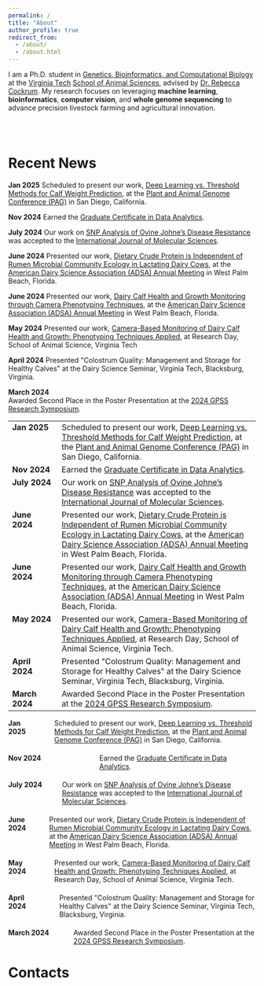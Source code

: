 ```yaml
---
permalink: /
title: "About"
author_profile: true
redirect_from: 
  - /about/
  - /about.html
---
```


I am a Ph.D. student in [Genetics, Bioinformatics, and Computational Biology](https://gbcb.graduateschool.vt.edu/about.html) at the [Virginia Tech](https://www.dasc.vt.edu/) [School of Animal Sciences](https://sas.vt.edu/), advised by [Dr. Rebecca Cockrum](https://www.dasc.vt.edu/people/faculty/cockrum.html). My research focuses on leveraging **machine learning**, **bioinformatics**, **computer vision**, and **whole genome sequencing** to advance precision livestock farming and agricultural innovation.

<br>

<br>

Recent News
======
**Jan 2025**  Scheduled to present our work, [Deep Learning vs. Threshold Methods for Calf Weight Prediction](), at the [Plant and Animal Genome Conference (PAG)](https://intlpag.org/PAG32/) in San Diego, California.

**Nov 2024**  Earned the [Graduate Certificate in Data Analytics](https://dac.cs.vt.edu/academics/data-analytics/).

**July 2024**  Our work on [SNP Analysis of Ovine Johne’s Disease Resistance](https://www.mdpi.com/1422-0067/25/14/7748) was accepted to the [International Journal of Molecular Sciences](https://www.mdpi.com/journal/ijms).

**June 2024**  Presented our work, [Dietary Crude Protein is Independent of Rumen Microbial Community Ecology in Lactating Dairy Cows](), at the [American Dairy Science Association (ADSA) Annual Meeting](https://www.adsa.org/) in West Palm Beach, Florida.

**June 2024**  Presented our work, [Dairy Calf Health and Growth Monitoring through Camera Phenotyping Techniques](), at the [American Dairy Science Association (ADSA) Annual Meeting](https://www.adsa.org/) in West Palm Beach, Florida.

**May 2024** Presented our work, [Camera-Based Monitoring of Dairy Calf Health and Growth: Phenotyping Techniques Applied](), at Research Day, School of Animal Science, Virginia Tech 

**April 2024** Presented "Colostrum Quality: Management and Storage for Healthy Calves" at the Dairy Science Seminar, Virginia Tech, Blacksburg, Virginia.

**March 2024**  
Awarded Second Place in the Poster Presentation at the [2024 GPSS Research Symposium](https://gpss.vt.edu/programs/gsars.html).

<table style="border-collapse: collapse; width: 100%;">
  <tr style="border: none;">
    <td style="width: 20%; padding-right: 10px; vertical-align: top;"><strong>Jan 2025</strong></td>
    <td style="vertical-align: top;">Scheduled to present our work, <a href="#">Deep Learning vs. Threshold Methods for Calf Weight Prediction</a>, at the <a href="https://intlpag.org/PAG32/">Plant and Animal Genome Conference (PAG)</a> in San Diego, California.</td>
  </tr>
  <tr style="border: none;">
    <td style="width: 20%; padding-right: 10px; vertical-align: top;"><strong>Nov 2024</strong></td>
    <td style="vertical-align: top;">Earned the <a href="https://dac.cs.vt.edu/academics/data-analytics/">Graduate Certificate in Data Analytics</a>.</td>
  </tr>
  <tr style="border: none;">
    <td style="width: 20%; padding-right: 10px; vertical-align: top;"><strong>July 2024</strong></td>
    <td style="vertical-align: top;">Our work on <a href="https://www.mdpi.com/1422-0067/25/14/7748">SNP Analysis of Ovine Johne’s Disease Resistance</a> was accepted to the <a href="https://www.mdpi.com/journal/ijms">International Journal of Molecular Sciences</a>.</td>
  </tr>
  <tr style="border: none;">
    <td style="width: 20%; padding-right: 10px; vertical-align: top;"><strong>June 2024</strong></td>
    <td style="vertical-align: top;">Presented our work, <a href="#">Dietary Crude Protein is Independent of Rumen Microbial Community Ecology in Lactating Dairy Cows</a>, at the <a href="https://www.adsa.org/">American Dairy Science Association (ADSA) Annual Meeting</a> in West Palm Beach, Florida.</td>
  </tr>
  <tr style="border: none;">
    <td style="width: 20%; padding-right: 10px; vertical-align: top;"><strong>June 2024</strong></td>
    <td style="vertical-align: top;">Presented our work, <a href="#">Dairy Calf Health and Growth Monitoring through Camera Phenotyping Techniques</a>, at the <a href="https://www.adsa.org/">American Dairy Science Association (ADSA) Annual Meeting</a> in West Palm Beach, Florida.</td>
  </tr>
  <tr style="border: none;">
    <td style="width: 20%; padding-right: 10px; vertical-align: top;"><strong>May 2024</strong></td>
    <td style="vertical-align: top;">Presented our work, <a href="#">Camera-Based Monitoring of Dairy Calf Health and Growth: Phenotyping Techniques Applied</a>, at Research Day, School of Animal Science, Virginia Tech.</td>
  </tr>
  <tr style="border: none;">
    <td style="width: 20%; padding-right: 10px; vertical-align: top;"><strong>April 2024</strong></td>
    <td style="vertical-align: top;">Presented "Colostrum Quality: Management and Storage for Healthy Calves" at the Dairy Science Seminar, Virginia Tech, Blacksburg, Virginia.</td>
  </tr>
  <tr style="border: none;">
    <td style="width: 20%; padding-right: 10px; vertical-align: top;"><strong>March 2024</strong></td>
    <td style="vertical-align: top;">Awarded Second Place in the Poster Presentation at the <a href="https://gpss.vt.edu/programs/gsars.html">2024 GPSS Research Symposium</a>.</td>
  </tr>
</table>


<div style="display: flex; flex-direction: column; gap: 20px;">

  <div style="display: flex; gap: 20px;">
    <div style="width: 150px; font-weight: bold; margin-right: 20px;">Jan 2025</div>
    <div>Scheduled to present our work, <a href="#">Deep Learning vs. Threshold Methods for Calf Weight Prediction</a>, at the <a href="https://intlpag.org/PAG32/">Plant and Animal Genome Conference (PAG)</a> in San Diego, California.</div>
  </div>

  <div style="display: flex; gap: 20px;">
    <div style="width: 150px; font-weight: bold; margin-right: 20px;">Nov 2024</div>
    <div>Earned the <a href="https://dac.cs.vt.edu/academics/data-analytics/">Graduate Certificate in Data Analytics</a>.</div>
  </div>

  <div style="display: flex; gap: 20px;">
    <div style="width: 150px; font-weight: bold; margin-right: 20px;">July 2024</div>
    <div>Our work on <a href="https://www.mdpi.com/1422-0067/25/14/7748">SNP Analysis of Ovine Johne’s Disease Resistance</a> was accepted to the <a href="https://www.mdpi.com/journal/ijms">International Journal of Molecular Sciences</a>.</div>
  </div>

  <div style="display: flex; gap: 20px;">
    <div style="width: 150px; font-weight: bold; margin-right: 20px;">June 2024</div>
    <div>Presented our work, <a href="#">Dietary Crude Protein is Independent of Rumen Microbial Community Ecology in Lactating Dairy Cows</a>, at the <a href="https://www.adsa.org/">American Dairy Science Association (ADSA) Annual Meeting</a> in West Palm Beach, Florida.</div>
  </div>

  <div style="display: flex; gap: 20px;">
    <div style="width: 150px; font-weight: bold; margin-right: 20px;">May 2024</div>
    <div>Presented our work, <a href="#">Camera-Based Monitoring of Dairy Calf Health and Growth: Phenotyping Techniques Applied</a>, at Research Day, School of Animal Science, Virginia Tech.</div>
  </div>

  <div style="display: flex; gap: 20px;">
    <div style="width: 150px; font-weight: bold; margin-right: 20px;">April 2024</div>
    <div>Presented "Colostrum Quality: Management and Storage for Healthy Calves" at the Dairy Science Seminar, Virginia Tech, Blacksburg, Virginia.</div>
  </div>

  <div style="display: flex; gap: 20px;">
    <div style="width: 150px; font-weight: bold; margin-right: 20px;">March 2024</div>
    <div>Awarded Second Place in the Poster Presentation at the <a href="https://gpss.vt.edu/programs/gsars.html">2024 GPSS Research Symposium</a>.</div>
  </div>

</div>


Contacts
======
